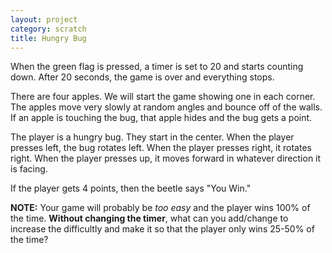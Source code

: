 ```yaml
---
layout: project
category: scratch
title: Hungry Bug
---
```


When the green flag is pressed, a timer is set to 20 and starts counting down. After 20 seconds, the game is over and everything stops.

There are four apples. We will start the game showing one in each corner. The apples move very slowly at random angles and bounce off of the walls. If an apple is touching the bug, that apple hides and the bug gets a point.

The player is a hungry bug. They start in the center. When the player presses left, the bug rotates left. When the player presses right, it rotates right. When the player presses up, it moves forward in whatever direction it is facing.

If the player gets 4 points, then the beetle says "You Win."

**NOTE:** Your game will probably be *too easy* and the player wins 100% of the time. **Without changing the timer**, what can you add/change to increase the difficultly and make it so that the player only wins 25-50% of the time?
